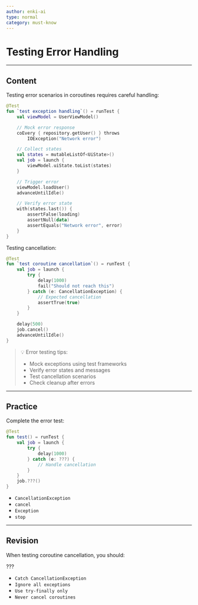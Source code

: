 ```yaml
---
author: enki-ai
type: normal
category: must-know
---
```


# Testing Error Handling

---
## Content

Testing error scenarios in coroutines requires careful handling:

```kotlin
@Test
fun `test exception handling`() = runTest {
    val viewModel = UserViewModel()

    // Mock error response
    coEvery { repository.getUser() } throws
        IOException("Network error")

    // Collect states
    val states = mutableListOf<UiState>()
    val job = launch {
        viewModel.uiState.toList(states)
    }

    // Trigger error
    viewModel.loadUser()
    advanceUntilIdle()

    // Verify error state
    with(states.last()) {
        assertFalse(loading)
        assertNull(data)
        assertEquals("Network error", error)
    }
}
```

Testing cancellation:
```kotlin
@Test
fun `test coroutine cancellation`() = runTest {
    val job = launch {
        try {
            delay(1000)
            fail("Should not reach this")
        } catch (e: CancellationException) {
            // Expected cancellation
            assertTrue(true)
        }
    }

    delay(500)
    job.cancel()
    advanceUntilIdle()
}
```

> 💡 Error testing tips:
> - Mock exceptions using test frameworks
> - Verify error states and messages
> - Test cancellation scenarios
> - Check cleanup after errors
---

## Practice

Complete the error test:

```kotlin
@Test
fun test() = runTest {
    val job = launch {
        try {
            delay(1000)
        } catch (e: ???) {
            // Handle cancellation
        }
    }
    job.???()
}
```

- `CancellationException`
- `cancel`
- `Exception`
- `stop`

---

## Revision

When testing coroutine cancellation, you should:

???

- `Catch CancellationException`
- `Ignore all exceptions`
- `Use try-finally only`
- `Never cancel coroutines`
